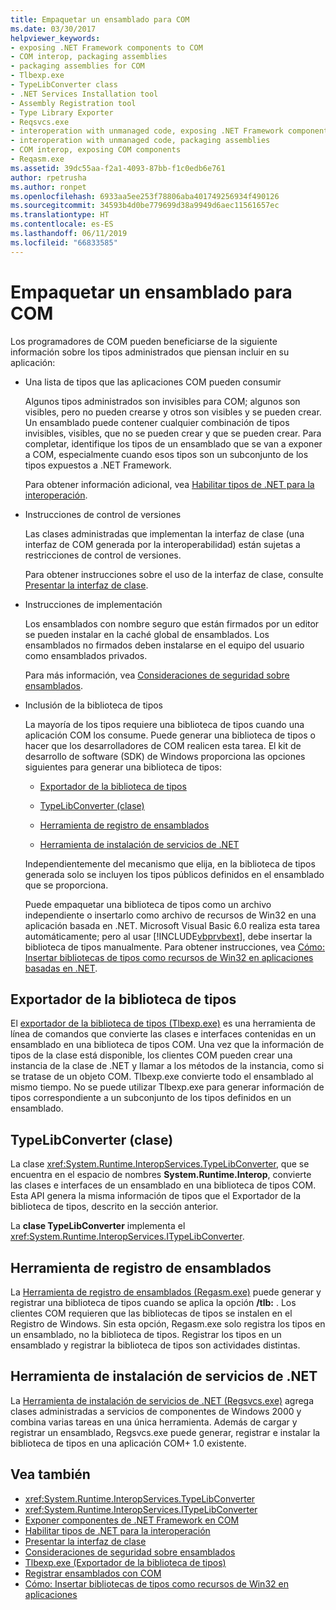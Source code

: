 ```yaml
---
title: Empaquetar un ensamblado para COM
ms.date: 03/30/2017
helpviewer_keywords:
- exposing .NET Framework components to COM
- COM interop, packaging assemblies
- packaging assemblies for COM
- Tlbexp.exe
- TypeLibConverter class
- .NET Services Installation tool
- Assembly Registration tool
- Type Library Exporter
- Reqsvcs.exe
- interoperation with unmanaged code, exposing .NET Framework components
- interoperation with unmanaged code, packaging assemblies
- COM interop, exposing COM components
- Reqasm.exe
ms.assetid: 39dc55aa-f2a1-4093-87bb-f1c0edb6e761
author: rpetrusha
ms.author: ronpet
ms.openlocfilehash: 6933aa5ee253f78806aba401749256934f490126
ms.sourcegitcommit: 34593b4d0be779699d38a9949d6aec11561657ec
ms.translationtype: HT
ms.contentlocale: es-ES
ms.lasthandoff: 06/11/2019
ms.locfileid: "66833585"
---
```

# <a name="packaging-an-assembly-for-com"></a>Empaquetar un ensamblado para COM

Los programadores de COM pueden beneficiarse de la siguiente información sobre los tipos administrados que piensan incluir en su aplicación:

- Una lista de tipos que las aplicaciones COM pueden consumir

  Algunos tipos administrados son invisibles para COM; algunos son visibles, pero no pueden crearse y otros son visibles y se pueden crear. Un ensamblado puede contener cualquier combinación de tipos invisibles, visibles, que no se pueden crear y que se pueden crear. Para completar, identifique los tipos de un ensamblado que se van a exponer a COM, especialmente cuando esos tipos son un subconjunto de los tipos expuestos a .NET Framework.

  Para obtener información adicional, vea [Habilitar tipos de .NET para la interoperación](qualifying-net-types-for-interoperation.md).

- Instrucciones de control de versiones

  Las clases administradas que implementan la interfaz de clase (una interfaz de COM generada por la interoperabilidad) están sujetas a restricciones de control de versiones.

  Para obtener instrucciones sobre el uso de la interfaz de clase, consulte [Presentar la interfaz de clase](com-callable-wrapper.md#introducing-the-class-interface).

- Instrucciones de implementación

  Los ensamblados con nombre seguro que están firmados por un editor se pueden instalar en la caché global de ensamblados. Los ensamblados no firmados deben instalarse en el equipo del usuario como ensamblados privados.

  Para más información, vea [Consideraciones de seguridad sobre ensamblados](../app-domains/assembly-security-considerations.md).

- Inclusión de la biblioteca de tipos

  La mayoría de los tipos requiere una biblioteca de tipos cuando una aplicación COM los consume. Puede generar una biblioteca de tipos o hacer que los desarrolladores de COM realicen esta tarea. El kit de desarrollo de software (SDK) de Windows proporciona las opciones siguientes para generar una biblioteca de tipos:

  - [Exportador de la biblioteca de tipos](#cpconpackagingassemblyforcomanchor1)

  - [TypeLibConverter (clase)](#cpconpackagingassemblyforcomanchor2)

  - [Herramienta de registro de ensamblados](#cpconpackagingassemblyforcomanchor3)

  - [Herramienta de instalación de servicios de .NET](#cpconpackagingassemblyforcomanchor4)

  Independientemente del mecanismo que elija, en la biblioteca de tipos generada solo se incluyen los tipos públicos definidos en el ensamblado que se proporciona.

  Puede empaquetar una biblioteca de tipos como un archivo independiente o insertarlo como archivo de recursos de Win32 en una aplicación basada en .NET. Microsoft Visual Basic 6.0 realiza esta tarea automáticamente; pero al usar [!INCLUDE[vbprvbext](../../../includes/vbprvbext-md.md)], debe insertar la biblioteca de tipos manualmente. Para obtener instrucciones, vea [Cómo: Insertar bibliotecas de tipos como recursos de Win32 en aplicaciones basadas en .NET](https://docs.microsoft.com/previous-versions/dotnet/netframework-4.0/ww9a897z(v=vs.100)).

<a name="cpconpackagingassemblyforcomanchor1"></a>

## <a name="type-library-exporter"></a>Exportador de la biblioteca de tipos

El [exportador de la biblioteca de tipos (Tlbexp.exe)](../tools/tlbexp-exe-type-library-exporter.md) es una herramienta de línea de comandos que convierte las clases e interfaces contenidas en un ensamblado en una biblioteca de tipos COM. Una vez que la información de tipos de la clase está disponible, los clientes COM pueden crear una instancia de la clase de .NET y llamar a los métodos de la instancia, como si se tratase de un objeto COM. Tlbexp.exe convierte todo el ensamblado al mismo tiempo. No se puede utilizar Tlbexp.exe para generar información de tipos correspondiente a un subconjunto de los tipos definidos en un ensamblado.

<a name="cpconpackagingassemblyforcomanchor2"></a>

## <a name="typelibconverter-class"></a>TypeLibConverter (clase)

La clase <xref:System.Runtime.InteropServices.TypeLibConverter>, que se encuentra en el espacio de nombres **System.Runtime.Interop**, convierte las clases e interfaces de un ensamblado en una biblioteca de tipos COM. Esta API genera la misma información de tipos que el Exportador de la biblioteca de tipos, descrito en la sección anterior.

La **clase TypeLibConverter** implementa el <xref:System.Runtime.InteropServices.ITypeLibConverter>.

<a name="cpconpackagingassemblyforcomanchor3"></a>

## <a name="assembly-registration-tool"></a>Herramienta de registro de ensamblados

La [Herramienta de registro de ensamblados (Regasm.exe)](../tools/regasm-exe-assembly-registration-tool.md) puede generar y registrar una biblioteca de tipos cuando se aplica la opción **/tlb:** . Los clientes COM requieren que las bibliotecas de tipos se instalen en el Registro de Windows. Sin esta opción, Regasm.exe solo registra los tipos en un ensamblado, no la biblioteca de tipos. Registrar los tipos en un ensamblado y registrar la biblioteca de tipos son actividades distintas.

<a name="cpconpackagingassemblyforcomanchor4"></a>

## <a name="net-services-installation-tool"></a>Herramienta de instalación de servicios de .NET

La [Herramienta de instalación de servicios de .NET (Regsvcs.exe)](../tools/regsvcs-exe-net-services-installation-tool.md) agrega clases administradas a servicios de componentes de Windows 2000 y combina varias tareas en una única herramienta. Además de cargar y registrar un ensamblado, Regsvcs.exe puede generar, registrar e instalar la biblioteca de tipos en una aplicación COM+ 1.0 existente.

## <a name="see-also"></a>Vea también

- <xref:System.Runtime.InteropServices.TypeLibConverter>
- <xref:System.Runtime.InteropServices.ITypeLibConverter>
- [Exponer componentes de .NET Framework en COM](exposing-dotnet-components-to-com.md)
- [Habilitar tipos de .NET para la interoperación](qualifying-net-types-for-interoperation.md)
- [Presentar la interfaz de clase](com-callable-wrapper.md#introducing-the-class-interface)
- [Consideraciones de seguridad sobre ensamblados](../app-domains/assembly-security-considerations.md)
- [Tlbexp.exe (Exportador de la biblioteca de tipos)](../tools/tlbexp-exe-type-library-exporter.md)
- [Registrar ensamblados con COM](registering-assemblies-with-com.md)
- [Cómo: Insertar bibliotecas de tipos como recursos de Win32 en aplicaciones](https://docs.microsoft.com/previous-versions/dotnet/netframework-4.0/ww9a897z(v=vs.100))
